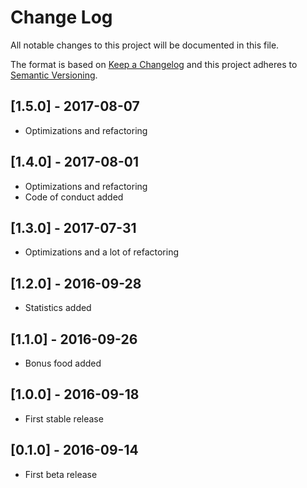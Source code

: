 # Change Log

All notable changes to this project will be documented in this file.

The format is based on [Keep a Changelog](http://keepachangelog.com/) and this project adheres to [Semantic Versioning](http://semver.org/).

## [1.5.0] - 2017-08-07

- Optimizations and refactoring

## [1.4.0] - 2017-08-01

- Optimizations and refactoring
- Code of conduct added

## [1.3.0] - 2017-07-31

- Optimizations and a lot of refactoring

## [1.2.0] - 2016-09-28

- Statistics added

## [1.1.0] - 2016-09-26

- Bonus food added

## [1.0.0] - 2016-09-18

- First stable release

## [0.1.0] - 2016-09-14

- First beta release
